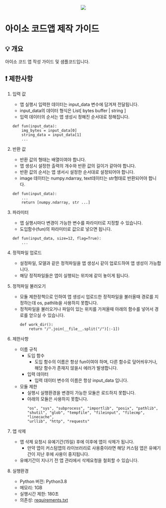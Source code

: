 <p align="center">
  <a href="https://aiso.ai/dev/createApp/codeApp/codeAppCreate/?type=code">
    <img src="https://user-images.githubusercontent.com/38392519/161871092-dd937c1d-953e-4bd4-ba9d-92a97fb648e0.png" />
  </a>
</p>

# 아이소 코드앱 제작 가이드

## 💡 개요
아이소 코드 앱 작성 가이드 및 샘플코드입니다.

## ❗ 제한사항
1. 입력 값
    - 앱 실행시 입력한 데이터는 input_data 변수에 담겨져 전달됩니다.
    - input_data의 데이터 형식은 List[ bytes buffer | string ]
    - 입력 데이터의 순서는 앱 생성시 정해진 순서대로 정해집니다.
    ```
    def fun(input_data):
        img_bytes = input_data[0]
        string_data = input_data[1]
        ...
    ```

2. 반환 값
    - 반환 값의 형태는 배열이여야 합니다.
    - 앱 생성시 설정한 출력의 개수와 반환 값의 길이가 같아야 합니다.
    - 반환 값의 순서는 앱 생서시 설정한 순서대로 설정되어야 합니다.
    - image 데이터는 numpy.ndarray, text데이터는 str형태로 반환되어야 합니다.
    ```
    def fun(input_data):
        ...
        return [numpy.ndarray, str ...]
    ```

3. 파라미터
    - 앱 실행시마다 변경이 가능한 변수를 파라미터로 지정할 수 있습니다.
    - 도입함수(fun)의 파라미터로 값으로 넣으면 됩니다.
    ```
    def fun(input_data, size=12, flag=True):
        ...
    ```

4. 정적파일 업로드
    - 설정파일, 모델과 같은 정적파일을 앱 생성시 같이 업로드하여 앱 생성이 가능합니다.
    - 해당 정적파일들은 앱이 실행되는 위치에 같이 놓이게 됩니다.

5. 정적파일 불러오기
    - 모듈 제한정책으로 인하여 앱 생성시 업로드한 정적파일을 불러올때 경로를 지정하는데 os, pathlib을 사용하지 못합니다.
    - 정적파일을 불러오거나 파일이 있는 위치를 가져올때 아래의 함수를 넣어서 경로를 얻으실 수 있습니다.
        ```
        def work_dir():
            return "/".join(__file__.split("/")[:-1])
        ```

6. 제한사항
    - 이름 규칙
        * 도입 함수
            - 도입 함수의 이름은 항상 fun이여야 하며, 다른 함수로 덮어씌우거나, 해당 함수가 존재지 않을시 에러가 발생합니다.
        * 입력 데이터
            - 입력 데이터 변수의 이름은 항상 input_data 입니다.
    - 모듈 제한
        * 실행시 실행환경을 변경이 가능한 모듈은 로드하지 못합니다.
        * 아래의 모듈은 사용하지 못합니다.
            ```
            "os", "sys", "subprocess", "importlib", "posix", "pathlib",
            "shutil", "glob", "tempfile", "fileinput", "filecmp", "linecache", 
            "urllib", "http", "requests"
            ```

7. 앱 삭제
    - 앱 삭제 요청시 유예기간(15일) 후에 이후에 앱이 삭제가 됩니다.
        * 만약 앱이 커스텀앱의 라이브러리로 사용중이라면 해당 커스텀 앱은 유예기간이 지난 후에 사용이 중지됩니다.
    - 유예기간이 지나기 전 앱 관리에서 삭제요청을 철회할 수 있습니다.

8. 실행환경
    * Python 버전: Python3.8
    * 메모리: 1GB
    * 실행시간 제한: 180초
    * 의존성: [requirements.txt](https://github.com/enkinoOrg/aiso_samples/tree/main/samples/code/requirements.txt)
